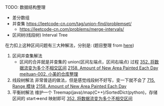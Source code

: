 TODO: 数据结构整理

- 差分数组
- 并查集 <https://leetcode-cn.com/tag/union-find/problemset/>
    - <https://leetcode-cn.com/problems/merge-intervals/>
- 区间树(线段树) Interval Tree

在力扣上这种区间问题有三大种解法，分别是: (题目整理 from [here](https://leetcode-cn.com/problems/longest-substring-of-one-repeating-character/solution/python-guo-ran-wo-huan-shi-geng-xi-huan-olhop/))

1. 区间并查集解法
   - 区间的合并就是并查集的 union(区间左端点，区间右端点) 过程
   [352. 将数据流变为多个不相交区间](https://leetcode-cn.com/problems/data-stream-as-disjoint-intervals/)
   [2158. Amount of New Area Painted Each Day](https://leetcode-cn.com/problems/amount-of-new-area-painted-each-day/)
   [meituan-002. 小美的仓库整理](https://leetcode-cn.com/problems/TJZLyC/)
2. 线段树解法
    非常普适的做法，但是感觉线段树不好写，变一下就不会了
    [715. Range 模块](https://leetcode-cn.com/problems/range-module/)
    [2158. Amount of New Area Painted Each Day](https://leetcode-cn.com/problems/amount-of-new-area-painted-each-day/)
3. 平衡树解法
    维护一个 Treemap(java)/map(C++)/SortedDict(python)，存储区间的 start=>end 映射即可
    [352. 将数据流变为多个不相交区间](https://leetcode-cn.com/problems/data-stream-as-disjoint-intervals/)
